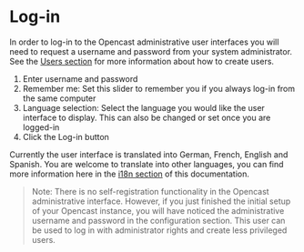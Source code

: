 # Log-in

In order to log-in to the Opencast administrative user interfaces you will need to request a username and
password from your system administrator. See the [Users section](users.md) for more information about how to create
users.

1. Enter username and password
1. Remember me: Set this slider to remember you if you always log-in from the same computer
1. Language selection: Select the language you would like the user interface to display. This can also be changed or set
   once you are logged-in
1. Click the Log-in button

Currently the user interface is translated into German, French, English and Spanish. You are welcome to translate into
other languages, you can find more information here in the [i18n section](i18n.md) of this documentation.

> Note:  There is no self-registration functionality in the Opencast administrative interface. However, if you just
> finished the initial setup of your Opencast instance, you will have noticed the administrative username and password
> in the configuration section. This user can be used to log in with administrator rights and create less privileged
> users.  
